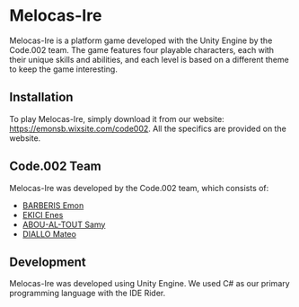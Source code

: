 # Melocas-Ire

Melocas-Ire is a platform game developed with the Unity Engine by the Code.002 team. The game features four playable characters, each with their unique skills and abilities, and each level is based on a different theme to keep the game interesting.

## Installation

To play Melocas-Ire, simply download it from our website: https://emonsb.wixsite.com/code002. All the specifics are provided on the website.

## Code.002 Team

Melocas-Ire was developed by the Code.002 team, which consists of:

- [BARBERIS Emon](https://github.com/EmonBar)
- [EKICI Enes](https://github.com/TRKirua)
- [ABOU-AL-TOUT Samy](https://github.com/Locovamos)
- [DIALLO Mateo](https://github.com/Matflashhdw)

## Development

Melocas-Ire was developed using Unity Engine. We used C# as our primary programming language with the IDE Rider.
